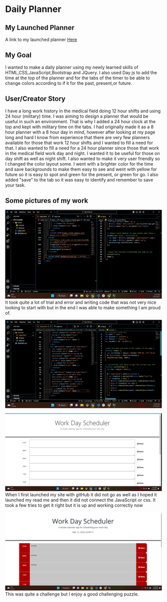 # Daily Planner

## My Launched Planner
 A link to my launched planner 
[Here](https://smiliekay.github.io/Daily-Planner/)
 
 ## My Goal
 I wanted to make a daily planner using my newly learned skills of HTML,CSS,JavaScript,Bootstrap and JQuery. I also used Day js to add the time at the top of the planner and for the tabs of the timer to be able to change colors according to if it for the past, present,or future. 


## User/Creator Story
I have a long work history in the medical field doing 12 hour shifts and using 24 hour (military) time. I was aiming to design a planner that would be useful in such an environment. That is why I added a 24 hour clock at the top and kept with military time on the tabs.  I had originally made it as a 8 hour planner with a 8 hour day in mind, however after looking at my page long and hard I know from experience that there are very few planners available for those that work 12 hour shifts and I wanted to fill a need for that. I also wanted to fill a need for a 24 hour planner since those that work in the medical field work day and night. I wanted it to be useful for those on day shift as well as night shift.  I also wanted to make it very user friendly so I changed the color layout some. I went with a brighter color for the time and save backgrounds to make them easy to see and went with yellow for future so it is easy to spot and green for the present, or green for go. I also added "save" to the tab so it was easy to identify and remember to save your task. 

## Some pictures of my work

![my code all cleaned up](./readMe-images/cleaned-up-code.png)
It took quite a lot of trial and error and writing code that was not very nice looking to start with but in the end I was able to make something I am proud of. 

![my code all cleaned up](./readMe-images/code-for-planner.png)

![not working right ](./readMe-images/Trying-to-launch.png)
When I first launched my site with gitHub it did not go as well as I hoped it launched my read me and then it did not connect the JavaScript or css. It took a few tries to get it right but it is up and working correctly now

![up an running ](./readMe-images/planner-launched.png)
This was quite a challenge but I enjoy a good challenging puzzle. 